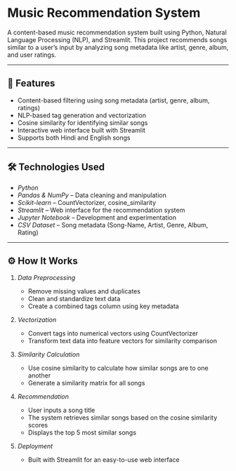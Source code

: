 # Music Recommendation System

A content-based music recommendation system built using Python, Natural Language Processing (NLP), and Streamlit. This project recommends songs similar to a user’s input by analyzing song metadata like artist, genre, album, and user ratings.

---

## 📌 Features

- Content-based filtering using song metadata (artist, genre, album, ratings)
- NLP-based tag generation and vectorization
- Cosine similarity for identifying similar songs
- Interactive web interface built with Streamlit
- Supports both Hindi and English songs

---

## 🛠 Technologies Used

- *Python*  
- *Pandas & NumPy* – Data cleaning and manipulation  
- *Scikit-learn* – CountVectorizer, cosine_similarity  
- *Streamlit* – Web interface for the recommendation system  
- *Jupyter Notebook* – Development and experimentation  
- *CSV Dataset* – Song metadata (Song-Name, Artist, Genre, Album, Rating)

---

## ⚙ How It Works

1. *Data Preprocessing*  
   - Remove missing values and duplicates  
   - Clean and standardize text data  
   - Create a combined tags column using key metadata  

2. *Vectorization*  
   - Convert tags into numerical vectors using CountVectorizer  
   - Transform text data into feature vectors for similarity comparison  

3. *Similarity Calculation*  
   - Use cosine similarity to calculate how similar songs are to one another  
   - Generate a similarity matrix for all songs  

4. *Recommendation*  
   - User inputs a song title  
   - The system retrieves similar songs based on the cosine similarity scores  
   - Displays the top 5 most similar songs  

5. *Deployment*  
   - Built with Streamlit for an easy-to-use web interface
